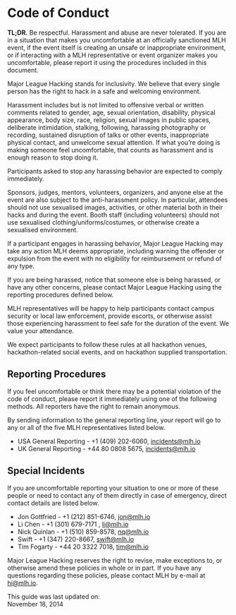 # Code of Conduct
**TL;DR.** Be respectful. Harassment and abuse are never tolerated. If you are in a situation that makes you uncomfortable at an officially sanctioned MLH event, if the event itself is creating an unsafe or inappropriate environment, or if interacting with a MLH representative or event organizer makes you uncomfortable, please report it using the procedures included in this document.

Major League Hacking stands for inclusivity.  We believe that every single person has the right to hack in a safe and welcoming environment.  

Harassment includes but is not limited to offensive verbal or written comments related to gender, age, sexual orientation, disability, physical appearance, body size, race, religion, sexual images in public spaces, deliberate intimidation, stalking, following, harassing photography or recording, sustained disruption of talks or other events, inappropriate physical contact, and unwelcome sexual attention.  If what you’re doing is making someone feel uncomfortable, that counts as harassment and is enough reason to stop doing it.

Participants asked to stop any harassing behavior are expected to comply immediately.

Sponsors, judges, mentors, volunteers, organizers, and anyone else at the event are also subject to the anti-harassment policy. In particular, attendees should not use sexualised images, activities, or other material both in their hacks and during the event. Booth staff (including volunteers) should not use sexualised clothing/uniforms/costumes, or otherwise create a sexualised environment.

If a participant engages in harassing behavior, Major League Hacking may take any action MLH deems appropriate, including warning the offender or expulsion from the event with no eligibility for reimbursement or refund of any type.

If you are being harassed, notice that someone else is being harassed, or have any other concerns, please contact Major League Hacking using the reporting procedures defined below.

MLH representatives will be happy to help participants contact campus security or local law enforcement, provide escorts, or otherwise assist those experiencing harassment to feel safe for the duration of the event. We value your attendance.

We expect participants to follow these rules at all hackathon venues, hackathon-related social events, and on hackathon supplied transportation.

## Reporting Procedures

If you feel uncomfortable or think there may be a potential violation of the code of conduct, please report it immediately using one of the following methods.  All reporters have the right to remain anonymous.

By sending information to the general reporting line, your report will go to any or all of the five MLH representatives listed below.

- USA General Reporting - +1 (409) 202-6060, incidents@mlh.io
- UK General Reporting - +44 80 0808 5675, incidents@mlh.io

## Special Incidents
If you are uncomfortable reporting your situation to one or more of these people or need to contact any of them directly in case of emergency, direct contact details are listed below.

- Jon Gottfried - +1 (212) 851-6746, jon@mlh.io
- Li Chen - +1 (301) 679-7171 , li@mlh.io
- Nick Quinlan - +1 (510) 859-8578, nq@mlh.io
- Swift - +1 (347) 220-8667, swift@mlh.io
- Tim Fogarty - +44 20 3322 7018, tim@mlh.io

Major League Hacking reserves the right to revise, make exceptions to, or otherwise amend these policies in whole or in part. If you have any questions regarding these policies, please contact MLH by e-mail at hi@mlh.io. 

This guide was last updated on:  
November 18, 2014


